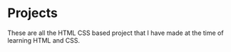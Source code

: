 # Projects
These are all the HTML CSS based project that I have made at the time of learning HTML and CSS.
